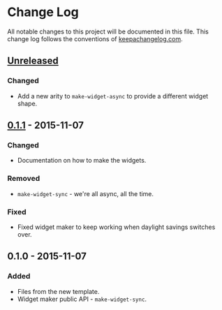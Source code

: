 # Change Log
All notable changes to this project will be documented in this file. This change log follows the conventions of [keepachangelog.com](http://keepachangelog.com/).

## [Unreleased][unreleased]
### Changed
- Add a new arity to `make-widget-async` to provide a different widget shape.

## [0.1.1] - 2015-11-07
### Changed
- Documentation on how to make the widgets.

### Removed
- `make-widget-sync` - we're all async, all the time.

### Fixed
- Fixed widget maker to keep working when daylight savings switches over.

## 0.1.0 - 2015-11-07
### Added
- Files from the new template.
- Widget maker public API - `make-widget-sync`.

[unreleased]: https://github.com/your-name/rigui/compare/0.1.1...HEAD
[0.1.1]: https://github.com/your-name/rigui/compare/0.1.0...0.1.1
